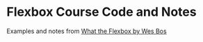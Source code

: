 # Flexbox Course Code and Notes
Examples and notes from [What the Flexbox by Wes Bos](http://flexbox.io/)


